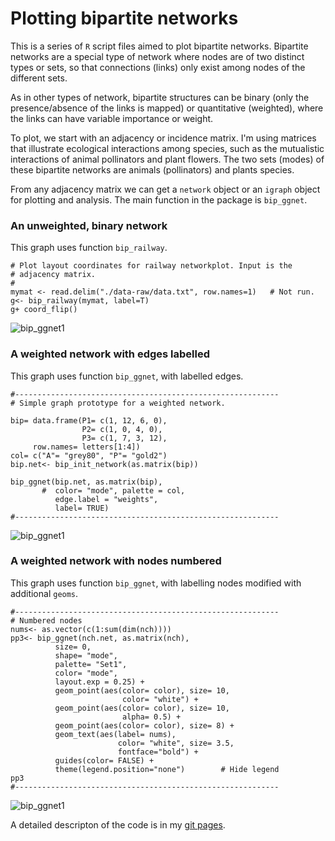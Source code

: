 Plotting bipartite networks
========================================================

This is a series of `R` script files aimed to plot bipartite networks. Bipartite networks are a special type of network where nodes are of two distinct types or sets, so that connections (links) only exist among nodes of the different sets.

As in other types of network, bipartite structures can be binary (only the presence/absence of the links is mapped) or quantitative (weighted), where the links can have variable importance or weight.

To plot, we start with an adjacency or incidence matrix. I'm using matrices that illustrate ecological interactions among species, such as the mutualistic interactions of animal pollinators and plant flowers. The two sets (modes) of these bipartite networks are animals (pollinators) and plants species.

From any adjacency matrix we can get a `network` object or an `igraph` object for plotting and analysis. The main function in the package is `bip_ggnet`.

### An unweighted, binary network

This graph uses function `bip_railway`.

```{r railway, eval=TRUE, echo=TRUE, fig.width= 8, fig.height=6}
# Plot layout coordinates for railway networkplot. Input is the 
# adjacency matrix.
# 
mymat <- read.delim("./data-raw/data.txt", row.names=1)   # Not run.
g<- bip_railway(mymat, label=T)
g+ coord_flip()

```
![bip_ggnet1](http://pedroj.github.io/bipartite_plots/images/Rplot00.png)

### A weighted network with edges labelled

This graph uses function `bip_ggnet`, with labelled edges.

```{r simple_graph_prototype_wt1, eval=TRUE, echo=TRUE, fig.width= 8, fig.height=6}
#-----------------------------------------------------------
# Simple graph prototype for a weighted network.

bip= data.frame(P1= c(1, 12, 6, 0),
                P2= c(1, 0, 4, 0),
                P3= c(1, 7, 3, 12),
     row.names= letters[1:4])
col= c("A"= "grey80", "P"= "gold2")
bip.net<- bip_init_network(as.matrix(bip)) 

bip_ggnet(bip.net, as.matrix(bip), 
       #  color= "mode", palette = col, 
          edge.label = "weights",
          label= TRUE)
#-----------------------------------------------------------
```
![bip_ggnet1](http://pedroj.github.io/bipartite_plots/images/Rplot1.png)


### A weighted network with nodes numbered

This graph uses function `bip_ggnet`, with labelling nodes modified with additional `geoms`.

```{r numbered_nodes, eval=TRUE, echo=TRUE, fig.width= 8, fig.height=6}
#-----------------------------------------------------------
# Numbered nodes
nums<- as.vector(c(1:sum(dim(nch))))
pp3<- bip_ggnet(nch.net, as.matrix(nch),
          size= 0,
          shape= "mode", 
          palette= "Set1",
          color= "mode",
          layout.exp = 0.25) +
          geom_point(aes(color= color), size= 10, 
                         color= "white") +
          geom_point(aes(color= color), size= 10, 
                         alpha= 0.5) +
          geom_point(aes(color= color), size= 8) +
          geom_text(aes(label= nums), 
                        color= "white", size= 3.5, 
                        fontface="bold") + 
          guides(color= FALSE) +
          theme(legend.position="none")        # Hide legend
pp3
#-----------------------------------------------------------
```
![bip_ggnet1](http://pedroj.github.io/bipartite_plots/images/Rplot2.png)


A detailed descripton of the code is in my [git pages](http://pedroj.github.io/bipartite_plots/).




